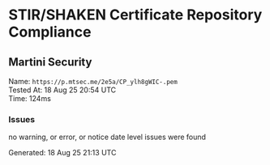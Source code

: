 # STIR/SHAKEN Certificate Repository Compliance

## Martini Security

Name: `https://p.mtsec.me/2e5a/CP_ylh8gWIC-.pem`\
Tested At: 18 Aug 25 20:54 UTC\
Time: 124ms

### Issues

no warning, or error, or notice date level issues were found

Generated: 18 Aug 25 21:13 UTC
